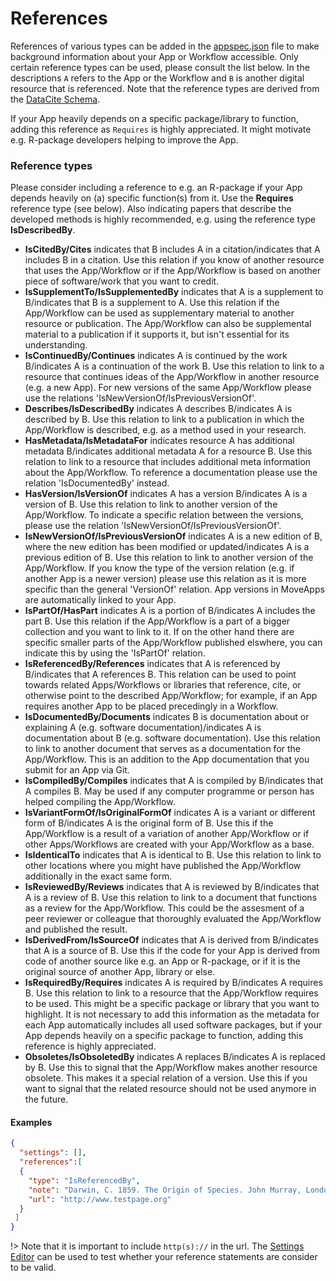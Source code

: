 # References
References of various types can be added in the [appspec.json](appspec.md) file to make background information about your App or Workflow accessible. Only certain reference types can be used, please consult the list below. In the descriptions `A` refers to the App or the Workflow and `B` is another digital resource that is referenced. Note that the reference types are derived from the [DataCite Schema](https://schema.datacite.org/).

If your App heavily depends on a specific package/library to function, adding this reference as `Requires` is highly appreciated. It might motivate e.g. R-package developers helping to improve the App.


### Reference types
Please consider including a reference to e.g. an R-package if your App depends heavily on (a) specific function(s) from it. Use the **Requires** reference type (see below). Also indicating papers that describe the developed methods is highly recommended, e.g. using the reference type **IsDescribedBy**.

- **IsCitedBy/Cites** indicates that B includes A in a citation/indicates that A includes B in a citation. Use this relation if you know of another resource that uses the App/Workflow or if the App/Workflow is based on another piece of software/work that you want to credit.
- **IsSupplementTo/IsSupplementedBy** indicates that A is a supplement to B/indicates that B is a supplement to A. Use this relation if the App/Workflow can be used as supplementary material to another resource or publication. The App/Workflow can also be supplemental material to a publication if it supports it, but isn't essential for its understanding.
- **IsContinuedBy/Continues** indicates A is continued by the work B/indicates A is a continuation of the work B. Use this relation to link to a resource that continues ideas of the App/Workflow in another resource (e.g. a new App). For new versions of the same App/Workflow please use the relations 'IsNewVersionOf/IsPreviousVersionOf'.
- **Describes/IsDescribedBy** indicates A describes B/indicates A is described by B. Use this relation to link to a publication in which the App/Workflow is described, e.g. as a method used in your research.
- **HasMetadata/IsMetadataFor** indicates resource A has additional metadata B/indicates additional metadata A for a resource B. Use this relation to link to a resource that includes additional meta information about the App/Workflow. To reference a documentation please use the relation 'IsDocumentedBy' instead.
- **HasVersion/IsVersionOf** indicates A has a version B/indicates A is a version of B. Use this relation to link to another version of the App/Workflow. To indicate a specific relation between the versions, please use the relation 'IsNewVersionOf/IsPreviousVersionOf'.
- **IsNewVersionOf/IsPreviousVersionOf** indicates A is a new edition of B, where the new edition has been modified or updated/indicates A is a previous edition of B. Use this relation to link to another version of the App/Workflow. If you know the type of the version relation (e.g. if another App is a newer version) please use this relation as it is more specific than the general 'VersionOf' relation. App versions in MoveApps are automatically linked to your App.
- **IsPartOf/HasPart** indicates A is a portion of B/indicates A includes the part B. Use this relation if the App/Workflow is a part of a bigger collection and you want to link to it. If on the other hand there are specific smaller parts of the App/Workflow published elswhere, you can indicate this by using the 'IsPartOf' relation.
- **IsReferencedBy/References** indicates that A is referenced by B/indicates that A references B. This relation can be used to point towards related Apps/Workflows or libraries that reference, cite, or otherwise point to the described App/Workflow; for example, if an App requires another App to be placed precedingly in a Workflow.
- **IsDocumentedBy/Documents** indicates B is documentation about or explaining A (e.g. software documentation)/indicates A is documentation about B (e.g. software documentation). Use this relation to link to another document that serves as a documentation for the App/Workflow. This is an addition to the App documentation that you submit for an App via Git.
- **IsCompiledBy/Compiles** indicates that A is compiled by B/indicates that A compiles B. May be used if any computer programme or person has helped compiling the App/Workflow.
- **IsVariantFormOf/IsOriginalFormOf** indicates A is a variant or different form of B/indicates A is the original form of B. Use this if the App/Workflow is a result of a variation of another App/Workflow or if other Apps/Workflows are created with your App/Workflow as a base.
- **IsIdenticalTo** indicates that A is identical to B. Use this relation to link to other locations where you might have published the App/Workflow additionally in the exact same form.
- **IsReviewedBy/Reviews** indicates that A is reviewed by B/indicates that A is a review of B. Use this relation to link to a document that functions as a review for the App/Workflow. This could be the assesment of a peer reviewer or colleague that thoroughly evaluated the App/Workflow and published the result.
- **IsDerivedFrom/IsSourceOf** indicates that A is derived from B/indicates that A is a source of B. Use this if the code for your App is derived from code of another source like e.g. an App or R-package, or if it is the original source of another App, library or else.
- **IsRequiredBy/Requires** indicates A is required by B/indicates A requires B. Use this relation to link to a resource that the App/Workflow requires to be used. This might be a specific package or library that you want to highlight. It is not necessary to add this information as the metadata for each App automatically includes all used software packages, but if your App depends heavily on a specific package to function, adding this reference is highly appreciated.
- **Obsoletes/IsObsoletedBy** indicates A replaces B/indicates A is replaced by B. Use this to signal that the App/Workflow makes another resource obsolete. This makes it a special relation of a version. Use this if you want to signal that the related resource should not be used anymore in the future.

#### Examples

```json
{
  "settings": [],
  "references":[
  {
    "type": "IsReferencedBy",
    "note": "Darwin, C. 1859. The Origin of Species. John Murray, London",
    "url": "http://www.testpage.org"
  }
 ]
}
```

!\> Note that it is important to include `http(s)://` in the url. The [Settings Editor](https://www.moveapps.org/apps/settingseditor) can be used to test whether your reference statements are consider to be valid. 